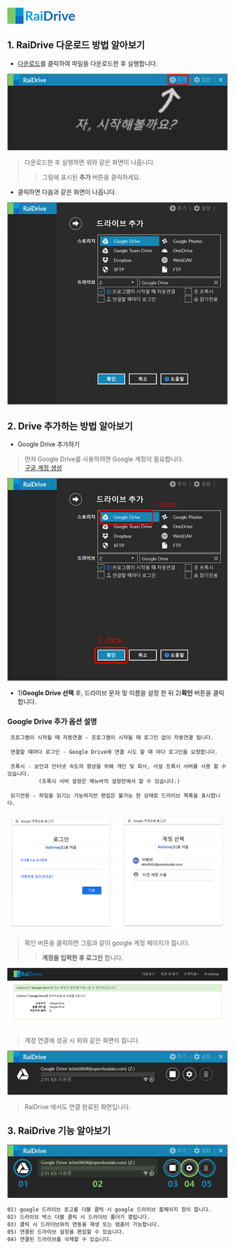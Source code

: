 ![logo](/logo.png?raw=true) <!--  --> 
                                                                                                                               
## 1. RaiDrive 다운로드 방법 알아보기  
- [다운로드](https://www.raidrive.com/ko/download)를 클릭하여 파일을 다운로드한 후 실행합니다.  

![main](/main.jpg?raw=true) 
 
> 다운로드한 후 실행하면 위와 같은 화면이 나옵니다.    
>> 그림에 표시된 **추가** 버튼을 클릭하세요.   

- 클릭하면 다음과 같은 화면이 나옵니다.

![plus](/plus.PNG?raw=true)


## 2. Drive 추가하는 방법 알아보기

- Google Drive 추가하기

> 먼저 Google Drive를 사용하려면 Google 계정이 필요합니다.  
  [구글 계정 생성](https://www.google.com "Google")
  
  
![plus_red](/plus_red.jpg?raw=true) 

- 1)**Google Drive 선택** 후, 드라이브 문자 및 이름을 설정 한 뒤 2)**확인** 버튼을 클릭합니다.

### Google Drive 추가 옵션 설명 
~~~
 프로그램이 시작될 때 자동연결 - 프로그램이 시작될 때 로그인 없이 자동연결 됩니다.

 연결할 때마다 로그인 - Google Drive에 연결 시도 할 때 마다 로그인을 요청합니다.

 프록시 - 보안과 인터넷 속도의 향상을 위해 개인 및 회사, 사설 프록시 서버를 사용 할 수 있습니다. 
          (프록시 서버 설정은 메뉴바의 설정란에서 할 수 있습니다.)

 읽기전용 - 파일을 읽기는 가능하지만 편집은 불가능 한 상태로 드라이브 목록을 표시합니다.
 ~~~  
 
 ![google](/google.PNG?raw=true)  
 
> 확인 버튼을 클릭하면 그림과 같이 google 계정 페이지가 뜹니다.  
>> **계정을 입력한 후 로그인** 합니다.  

![google_drive](/google_drive.jpg?raw=true)

> 계정 연결에 성공 시 위와 같은 화면이 뜹니다.  

![google_drive01](/google_drive01.jpg?raw=true)

> RaiDrive 에서도 연결 완료된 화면입니다.  

## 3. RaiDrive 기능 알아보기

![google_drive02](/google_drive02.png?raw=true)

~~~
01) google 드라이브 로고를 더블 클릭 시 google 드라이브 홈페이지 창이 뜹니다.
02) 드라이브 박스 더블 클릭 시 드라이브 폴더가 열립니다.
03) 클릭 시 드라이브와의 연동을 재생 또는 멈춤이 가능합니다. 
05) 연결된 드라이브 설정을 편집할 수 있습니다.
04) 연결된 드라이브를 삭제할 수 있습니다.
~~~
